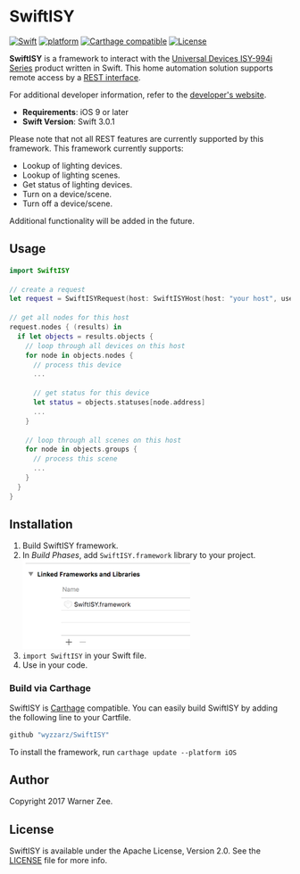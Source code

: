 # SwiftISY

[![Swift](https://img.shields.io/badge/Swift-3.0.1-blue.svg)]()
[![platform](https://img.shields.io/badge/platform-iOS-blue.svg)]()
[![Carthage compatible](https://img.shields.io/badge/Carthage-compatible-4BC51D.svg?style=flat)](https://github.com/Carthage/Carthage)
[![License](https://img.shields.io/hexpm/l/plug.svg)]()

__SwiftISY__ is a framework to interact with the 
[Universal Devices ISY-994i Series](https://www.universal-devices.com/residential/isy994i-series/) 
product written in Swift.  This home automation solution supports remote access by a 
[REST interface](http://wiki.universal-devices.com/index.php?title=ISY_Developers:API:REST_Interface).

For additional developer information, refer to the 
[developer's website](http://www.universal-devices.com/isy-developers/).

- __Requirements__: iOS 9 or later
- __Swift Version__: Swift 3.0.1

Please note that not all REST features are currently supported by this framework.  This framework
currently supports:

* Lookup of lighting devices.
* Lookup of lighting scenes.
* Get status of lighting devices.
* Turn on a device/scene.
* Turn off a device/scene.

Additional functionality will be added in the future.

## Usage

```swift
import SwiftISY

// create a request
let request = SwiftISYRequest(host: SwiftISYHost(host: "your host", user: "your username", password: "your password"))

// get all nodes for this host
request.nodes { (results) in
  if let objects = results.objects {
    // loop through all devices on this host
    for node in objects.nodes {
      // process this device
      ...

      // get status for this device
      let status = objects.statuses[node.address]
      ...
    }

    // loop through all scenes on this host
    for node in objects.groups {
      // process this scene
      ...
    }
  }
}

```

## Installation

1. Build SwiftISY framework.
3. In *Build Phases*, add `SwiftISY.framework` library to your project.
<br /><img src="Documentation/binary_link@2x.png" height="160"/>
5. `import SwiftISY` in your Swift file.
6. Use in your code.

### Build via Carthage
SwiftISY is [Carthage](https://github.com/Carthage/Carthage) compatible. You can easily build 
SwiftISY by adding the following line to your Cartfile.

```ruby
github "wyzzarz/SwiftISY"
```

To install the framework, run `carthage update --platform iOS`

## Author

Copyright 2017 Warner Zee.

## License

SwiftISY is available under the Apache License, Version 2.0. See the [LICENSE](LICENSE) file for more info.
